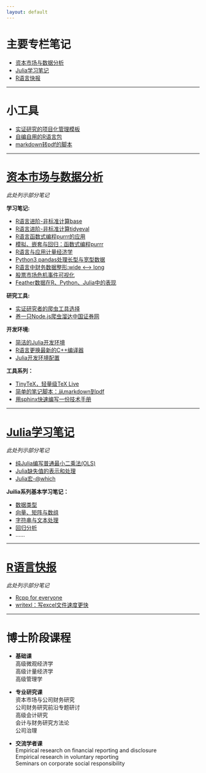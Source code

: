 ```yaml
---
layout: default
---
```


# 主要专栏笔记
- [资本市场与数据分析](https://zhuanlan.zhihu.com/staranalysts)
- [Julia学习笔记](https://zhuanlan.zhihu.com/julia)
- [R语言快报](https://zhuanlan.zhihu.com/rstats)

---

# 小工具
- [实证研究的项目化管理模板](https://github.com/chengjun90/empty_project)
- [自编自用的R语言包](https://github.com/chengjun90/tidydata)
- [markdown转pdf的脚本](https://github.com/chengjun90/markdown2pdf)

---

# [资本市场与数据分析](https://zhuanlan.zhihu.com/staranalysts)
*此处列示部分笔记*

**学习笔记:**
- [R语言进阶-非标准计算base](https://zhuanlan.zhihu.com/p/27652748)
- [R语言进阶-非标准计算tidyeval](https://zhuanlan.zhihu.com/p/27652771)
- [R语言函数式编程purrr的应用](https://zhuanlan.zhihu.com/p/26888325)
- [模拟、嵌套与回归：函数式编程purrr](https://zhuanlan.zhihu.com/p/26949422)
- [R语言与应用计量经济学](https://zhuanlan.zhihu.com/p/22574659)
- [Python3 pandas处理长型与宽型数据](https://zhuanlan.zhihu.com/p/31274109)
- [R语言中财务数据整形:wide <--> long](https://zhuanlan.zhihu.com/p/25432902)
- [股票市场危机事件可视化](https://zhuanlan.zhihu.com/p/24515726)
- [Feather数据在R、Python、Julia中的表现](https://zhuanlan.zhihu.com/p/26593498)

**研究工具:**
- [实证研究者的爬虫工具选择](https://zhuanlan.zhihu.com/p/30335400)
- [养一只Node.js爬虫溜达中国证券网](https://zhuanlan.zhihu.com/p/25145607)

**开发环境:**
- [简洁的Julia开发环境](https://zhuanlan.zhihu.com/p/27415911)
- [R语言更换最新的C++编译器](R语言更换最新的C++编译器)
- [Julia开发环境配置](https://zhuanlan.zhihu.com/p/22436523)

**工具系列：**
- [TinyTeX，轻量级TeX Live](https://zhuanlan.zhihu.com/p/32119213)
- [简单的笔记脚本：从markdown到pdf](https://zhuanlan.zhihu.com/p/31982147)
- [用sphinx快速编写一份技术手册](https://zhuanlan.zhihu.com/p/25688826)

---

# [Julia学习笔记](https://zhuanlan.zhihu.com/julia)
*此处列示部分笔记*

- [纯Julia编写普通最小二乘法(OLS)](https://zhuanlan.zhihu.com/p/28128470)
- [Julia缺失值的表示和处理](https://zhuanlan.zhihu.com/p/30485472)
- [Julia宏-@which](https://zhuanlan.zhihu.com/p/28641919)

**Juilia系列基本学习笔记：**
- [数据类型](https://zhuanlan.zhihu.com/p/26411005)
- [向量、矩阵与数组](https://zhuanlan.zhihu.com/p/26787780)
- [字符串与文本处理](https://zhuanlan.zhihu.com/p/26787761)
- [回归分析](https://zhuanlan.zhihu.com/p/26440571)
- ……

---

# [R语言快报](https://zhuanlan.zhihu.com/rstats)
*此处列示部分笔记*

- [Rcpp for everyone](https://zhuanlan.zhihu.com/p/27720706)
- [writexl：写excel文件速度更快](https://zhuanlan.zhihu.com/p/29188938)


---

# 博士阶段课程
- **基础课**  
高级微观经济学  
高级计量经济学  
高级管理学

- **专业研究课**  
资本市场与公司财务研究  
公司财务研究前沿专题研讨  
高级会计研究  
会计与财务研究方法论  
公司治理

- **交流学者课**   
Empirical research on financial reporting and disclosure  
Empirical research in voluntary reporting  
Seminars on corporate social responsibility

